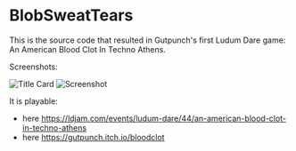 # BlobSweatTears

This is the source code that resulted in Gutpunch's first Ludum Dare game: An American Blood Clot In Techno Athens.

Screenshots:

![Title Card](https://img.itch.zone/aW1nLzIwNjE2OTcuZ2lm/original/3c0BSw.gif)
![Screenshot](https://img.itch.zone/aW1hZ2UvNDE0NjA1LzIwNjEzNDgucG5n/original/PZ7AGu.png)

It is playable:
- here https://ldjam.com/events/ludum-dare/44/an-american-blood-clot-in-techno-athens
- here https://gutpunch.itch.io/bloodclot
